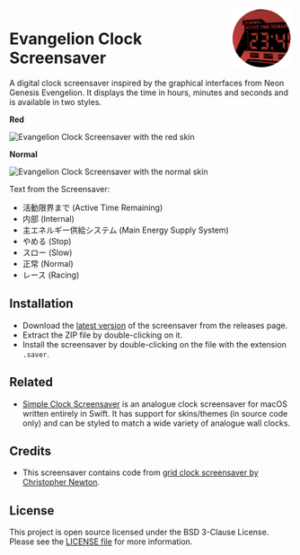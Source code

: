 <img src="icon.png" align="right" height="110"/>

# Evangelion Clock Screensaver

A digital clock screensaver inspired by the graphical interfaces from Neon Genesis Evengelion. It displays the time in hours, minutes and seconds and is available in two styles.

**Red**

![Evangelion Clock Screensaver with the red skin](images/evangelion-clock-red.png)

**Normal**

![Evangelion Clock Screensaver with the normal skin](images/evangelion-clock-normal.png)

Text from the Screensaver:

- 活動限界まで (Active Time Remaining)
- 内部 (Internal)
- 主エネルギー供給システム (Main Energy Supply System)
- やめる (Stop)
- スロー (Slow)
- 正常 (Normal)
- レース (Racing)

## Installation

- Download the [latest version](https://github.com/Wandmalfarbe/evangelion-clock-screensaver/releases/latest) of the screensaver from the releases page.
- Extract the ZIP file by double-clicking on it.
- Install the screensaver by double-clicking on the file with the extension `.saver`.

## Related

- [Simple Clock Screensaver](https://github.com/Wandmalfarbe/Simple-Clock-Screensaver) is an analogue clock screensaver for macOS written entirely in Swift. It has support for skins/themes (in source code only) and can be styled to match a wide variety of analogue wall clocks.

## Credits

- This screensaver contains code from [grid clock screensaver by Christopher Newton](https://github.com/chrstphrknwtn/grid-clock-screensaver).

## License

This project is open source licensed under the BSD 3-Clause License. Please see the [LICENSE file](LICENSE) for more information.